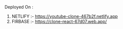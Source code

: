 Deployed On :
1. NETLIFY :-  https://youtube-clone-467b2f.netlify.app
2. FIRBASE :-  https://clone-react-67d07.web.app/
